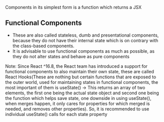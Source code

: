 Components in its simplest form is a function which returns a JSX

## Functional Components

- These are also called stateless, dumb and presentational components, because they do not have their internal state which is on contrary with the class-based components.
- It is advisable to use functional components as much as possible, as they do not alter states and behave as pure components

Note: Since React ^16.8, the React team has introduced a support for functional components to also maintain their own state, these are called React Hooks(These are nothing but certain functions that are exposed to the outer world, used for maintaining states in functional components, the most important of them is useState() -> This returns an array of two elements, the first one being the actual state object and second one being the function which helps save state, one downside in using useState(), when merges happen, it only cares for properties for which merged is needed, and removes other properties). So, it is recommended to use individual useState() calls for each state property
